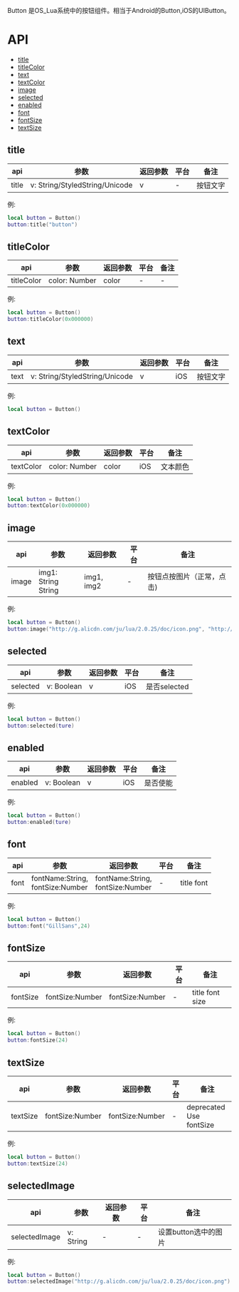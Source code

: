 Button 是OS_Lua系统中的按钮组件。相当于Android的Button,iOS的UIButton。

# API

* [title](#title)
* [titleColor](#titleColor)
* [text](#text)
* [textColor](#textColor)
* [image](#image)
* [selected](#selected)
* [enabled](#enabled)
* [font](#font)
* [fontSize](#fontSize)
* [textSize](#textSize)

## title
| api  |参数   |返回参数   |平台   |备注|
| ------------ | ------------ | ------------ | ------------ | ------------ |
|   title     |    v: String/StyledString/Unicode  |  v   |   -  |   按钮文字    |
    
例:
```lua
local button = Button()
button:title("button")
```

## titleColor
| api  |参数   |返回参数   |平台   |备注|
| ------------ | ------------ | ------------ | ------------ | ------------ |
|   titleColor      |    color: Number  |  color    |   -  |   -    |

例:
```lua
local button = Button()
button:titleColor(0x000000)
```

## text
| api  |参数   |返回参数   |平台   |备注|
| ------------ | ------------ | ------------ | ------------ | ------------ |
|    text    |  v: String/StyledString/Unicode   |   v  |  iOS   |  按钮文字     |

例:
```lua
local button = Button()
```

## textColor
| api  |参数   |返回参数   |平台   |备注|
| ------------ | ------------ | ------------ | ------------ | ------------ |
|   textColor     |   color: Number    |  color   |   iOS  |  文本颜色     |

例:
```lua
local button = Button()
button:textColor(0x000000)
```

## image
| api  |参数   |返回参数   |平台   |备注|
| ------------ | ------------ | ------------ | ------------ | ------------ |
|    image    |   img1: String<br/> String   |  img1, img2   |  -   |  按钮点按图片（正常，点击)     |

例:
```lua
local button = Button()
button:image("http://g.alicdn.com/ju/lua/2.0.25/doc/icon.png", "http://g.alicdn.com/ju/lua/2.0.25/doc/icon2.png")
```

## selected
| api  |参数   |返回参数   |平台   |备注|
| ------------ | ------------ | ------------ | ------------ | ------------ |
|   selected     |    v: Boolean  |  v   |   iOS  |    是否selected   |

例:
```lua
local button = Button()
button:selected(ture)
```

## enabled
| api  |参数   |返回参数   |平台   |备注|
| ------------ | ------------ | ------------ | ------------ | ------------ |
|   enabled     |  v: Boolean    |  v   |  iOS    |  是否使能     |

例:
```lua
local button = Button()
button:enabled(ture)
```

## font
| api  |参数   |返回参数   |平台   |备注|
| ------------ | ------------ | ------------ | ------------ | ------------ |
|   font     |  fontName:String,<br/>fontSize:Number  |  fontName:String,<br/>fontSize:Number  |  -    |  title font     |

例:
```lua
local button = Button()
button:font("GillSans",24)
```

## fontSize
| api  |参数   |返回参数   |平台   |备注|
| ------------ | ------------ | ------------ | ------------ | ------------ |
|   fontSize     |   fontSize:Number   |  fontSize:Number   |  -    |  title font size     |

例:
```lua
local button = Button()
button:fontSize(24)
```

## textSize
| api  |参数   |返回参数   |平台   |备注|
| ------------ | ------------ | ------------ | ------------ | ------------ |
|   textSize     |   fontSize:Number   |  fontSize:Number   |  -    |  deprecated Use fontSize  |

例:
```lua
local button = Button()
button:textSize(24)
```




## selectedImage

| api  |参数   |返回参数   |平台   |备注|
| ------------ | ------------ | ------------ | ------------ | ------------ |
|   selectedImage    |  v: String    |  -   |  -   |  设置button选中的图片     |

例:
```lua
local button = Button()
button:selectedImage("http://g.alicdn.com/ju/lua/2.0.25/doc/icon.png")
```